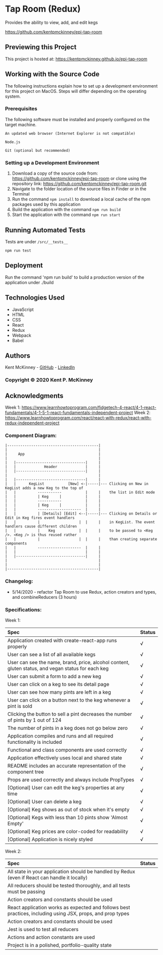 <!-- Category: Epicodus;React;HTML/CSS/JS -->
# Tap Room (Redux)

Provides the ability to view, add, and edit kegs

https://github.com/kentpmckinney/epi-tap-room

## Previewing this Project

This project is hosted at: https://kentpmckinney.github.io/epi-tap-room

## Working with the Source Code

The following instructions explain how to set up a development environment for this project on MacOS. Steps will differ depending on the operating system.

### Prerequisites

The following software must be installed and properly configured on the target machine. 

```
An updated web browser (Internet Explorer is not compatible)
```
```
Node.js
```
```
Git (optional but recommended)
```

### Setting up a Development Environment

1. Download a copy of the source code from: https://github.com/kentpmckinney/epi-tap-room
   or clone using the repository link: https://github.com/kentpmckinney/epi-tap-room.git
2. Navigate to the folder location of the source files in Finder or in the Terminal
3. Run the command `npm install` to download a local cache of the npm packages used by this application
4. Build the application with the command `npm run build`
5. Start the application with the command `npm run start`

## Running Automated Tests

Tests are under ``/src/__tests__``

```
npm run test
```

## Deployment

Run the command 'npm run build' to build a production version of the application under ./build

## Technologies Used

* JavaScript
* HTML
* CSS
* React
* Redux
* Webpack
* Babel

## Authors

Kent McKinney - [GitHub](https://github.com/kentpmckinney) - [LinkedIn](https://www.linkedin.com/in/kentpmckinney/)

### Copyright &copy; 2020 Kent P. McKinney

## Acknowledgments

Week 1: https://www.learnhowtoprogram.com/fidgetech-4-react/4-1-react-fundamentals/4-1-5-1-react-fundamentals-independent-project
Week 2: https://www.learnhowtoprogram.com/react/react-with-redux/react-with-redux-independent-project

### Component Diagram:

```
|------------------------------------------|
|                                          |
|     App                                  |
|                                          |
|   |--------------------------------|     |
|   |             Header             |     |
|   |--------------------------------|     |
|                                          |
|   |--------------------------------|     |
|   |      KegList           [New] <-|-----|--- Clicking on New in KegList adds a new Keg to the top of
|   |          -----------           |     |    the list in Edit mode
|   |          | Keg     |           |     |
|   |          -----------           |     |
|   |          | Keg     |           |     |
|   |          --------------------  |     |
|   |          | [Details] [Edit] <--|-----|--- Clicking on Details or Edit in Keg fires event handlers
|   |          |                  |  |     |    in KegList. The event handlers cause different children
|   |          |    Keg           |  |     |    to be passed to <Keg />. <Keg /> is thus reused rather
|   |          |                  |  |     |    than creating separate components
|   |          --------------------  |     |
|   |                                |     |
|   |--------------------------------|     |
|                                          |
|                                          |
|------------------------------------------|

```

### Changelog:
* 5/14/2020 - refactor Tap Room to use Redux, action creators and types, and combineReducers (3 hours)


### Specifications:

Week 1:

| Spec | Status |
| :------------- | :------------- |
| Application created with create-react-app runs properly | √ |
| User can see a list of all available kegs | √ |
| User can see the name, brand, price, alcohol content, gluten status, and vegan status for each keg | √ |
| User can submit a form to add a new keg | √ |
| User can click on a keg to see its detail page | √ |
| User can see how many pints are left in a keg | √ |
| User can click on a button next to the keg whenever a pint is sold | √ |
| Clicking the button to sell a pint decreases the number of pints by 1 out of 124 | √ |
| The number of pints in a keg does not go below zero | √ |
| Application compiles and runs and all required functionality is included | √ |
| Functional and class components are used correctly | √ |
| Application effectively uses local and shared state | √ |
| README includes an accurate representation of the component tree | √ |
| Props are used correctly and always include PropTypes | √ |
| [Optional] User can edit the keg's properties at any time | √ |
| [Optional] User can delete a keg | √ |
| [Optional] Keg shows as out of stock when it's empty | √ |
| [Optional] Kegs with less than 10 pints show 'Almost Empty' | √ |
| [Optional] Keg prices are color-coded for readability | √ |
| [Optional] Application is nicely styled | √ |

Week 2:

| Spec | Status |
| :------------- | :------------- |
| All state in your application should be handled by Redux (even if React can handle it locally) |  |
| All reducers should be tested thoroughly, and all tests must be passing |  |
| Action creators and constants should be used |  |
| React application works as expected and follows best practices, including using JSX, props, and prop types |  |
| Action creators and constants should be used |  |
| Jest is used to test all reducers |  |
| Actions and action constants are used |  |
| Project is in a polished, portfolio-quality state |  |
